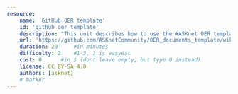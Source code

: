 ```yaml
---
resource:
    name: 'GitHub OER template'
    id: 'github_oer_template' 
    description: "This unit describes how to use the #ASKnet OER template repository. The template repository is for creating OER documents in GitHub."
    url: 'https://github.com/ASKnetCommunity/OER_documents_template/wiki/Creating-a-docoument-with-images-on-GitHub#1-choose-the-template-repository'
    duration: 20     #in minutes
    difficulty: 2    #1-3, 1 is easyest
    cost: 0      #in $ (dont leave empty, but type 0 instead)
    license: CC BY-SA 4.0
    authors: [asknet]
    # marker
---
```

